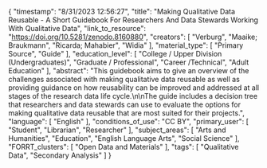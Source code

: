 {
    "timestamp": "8/31/2023 12:56:27",
    "title": "Making Qualitative Data Reusable - A Short Guidebook For Researchers And Data Stewards Working With Qualitative Data",
    "link_to_resource": "https://doi.org/10.5281/zenodo.8160880",
    "creators": [
        "Verburg",
        "Maaike;  Braukmann",
        "Ricarda;  Mahabier",
        "Widia"
    ],
    "material_type": [
        "Primary Source",
        "Guide"
    ],
    "education_level": [
        "College / Upper Division (Undergraduates)",
        "Graduate / Professional",
        "Career /Technical",
        "Adult Education"
    ],
    "abstract": "This guidebook aims to give an overview of the challenges associated with making qualitative data reusable as well as providing guidance on how reusability can be improved and addressed at all stages of the research data life cycle.\n\nThe guide includes a decision tree that researchers and data stewards can use to evaluate the options for making qualitative data reusable that are most suited for their projects.",
    "language": [
        "English"
    ],
    "conditions_of_use": "CC BY",
    "primary_user": [
        "Student",
        "Librarian",
        "Researcher"
    ],
    "subject_areas": [
        "Arts and Humanities",
        "Education",
        "English Language Arts",
        "Social Science"
    ],
    "FORRT_clusters": [
        "Open Data and Materials"
    ],
    "tags": [
        "Qualitative Data",
        "Secondary Analysis"
    ]
}